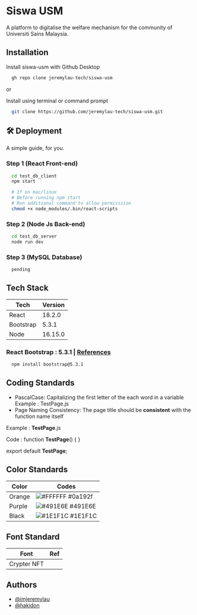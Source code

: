 
# Siswa USM

A platform to digitalise the welfare mechanism for the community of Universiti Sains Malaysia. 

## Installation

Install siswa-usm with Github Desktop

```bash
  gh repo clone jeremylau-tech/siswa-usm
```

or 

Install using terminal or command prompt

```bash
  git clone https://github.com/jeremylau-tech/siswa-usm.git
```
    
## 🛠 Deployment

A simple guide, for you. 

### Step 1 (React Front-end)
```bash
  cd test_db_client
  npm start

  # If on mac/linux
  # Before running npm start
  # Run additional command to allow permisssion
  chmod +x node_modules/.bin/react-scripts
```
### Step 2 (Node Js Back-end)
```bash
  cd test_db_server
  node run dev
```
### Step 3 (MySQL Database)

```bash
  pending
```
## Tech Stack

| Tech            | Version                                                          |
| ----------------- | ------------------------------------------------------------------ |
| React | 18.2.0 | npm -v |
| Bootstrap| 5.3.1  | 
| Node | 16.15.0 | node -v|


### React Bootstrap : 5.3.1 | [References](https://getbootstrap.com/docs/5.3/getting-started/download/)
```bash
  npm install bootstrap@5.3.1
```

## Coding Standards

* PascalCase: Capitalizing the first letter of the each word in a variable
Example : TestPage.js
* Page Naming Consistency: The page title should be **consistent** with the function name itself

Example : **TestPage**.js 

Code : 
function **TestPage**() { }

export default **TestPage**;
## Color Standards

| Color             | Codes                                                            |
| ----------------- | ------------------------------------------------------------------ |
| Orange | ![#FFFFFF](https://via.placeholder.com/10/0a192f?text=+) #0a192f |
| Purple | ![#491E6E](https://via.placeholder.com/10/f8f8f8?text=+) #491E6E |
| Black| ![#1E1F1C](https://via.placeholder.com/10/00b48a?text=+) #1E1F1C |

## Font Standard

| Font        | Ref                                                            |
| ----------------- | ------------------------------------------------------------------ |
| Crypter NFT  |  |


## Authors

- [@imjeremylau](https://github.com/jeremylau-tech/siswa-usm)
- [@hakidon](https://github.com/hakidon)
